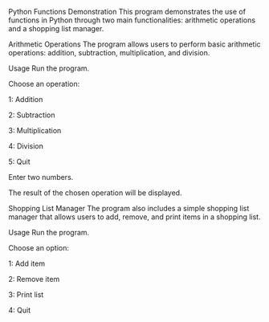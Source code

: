 Python Functions Demonstration
This program demonstrates the use of functions in Python through two main functionalities: arithmetic operations and a shopping list manager.

Arithmetic Operations
The program allows users to perform basic arithmetic operations: addition, subtraction, multiplication, and division.

Usage
Run the program.

Choose an operation:

1: Addition

2: Subtraction

3: Multiplication

4: Division

5: Quit

Enter two numbers.

The result of the chosen operation will be displayed.

Shopping List Manager
The program also includes a simple shopping list manager that allows users to add, remove, and print items in a shopping list.

Usage
Run the program.

Choose an option:

1: Add item

2: Remove item

3: Print list

4: Quit

